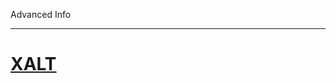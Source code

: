 Advanced Info

---

<!-- use only links inside h1, h2, h3 and h4 -->

# [XALT](/advanced_info/xalt)

